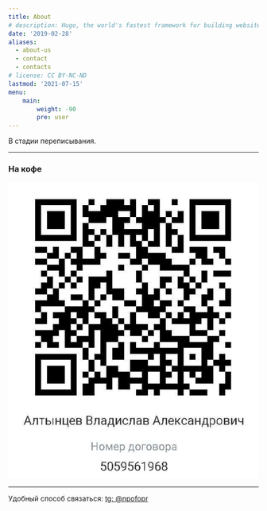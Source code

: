 ```yaml
---
title: About
# description: Hugo, the world's fastest framework for building websites
date: '2019-02-28'
aliases:
  - about-us
  - contact
  - contacts
# license: CC BY-NC-ND
lastmod: '2021-07-15'
menu:
    main:
        weight: -90
        pre: user
---
```


В стадии переписывания.

---

### На кофе

![на кофе](/img/tinkoff_qr.jpg)

---

Удобный способ связаться: [tg: @npofopr](https://t.me/npofopr)
